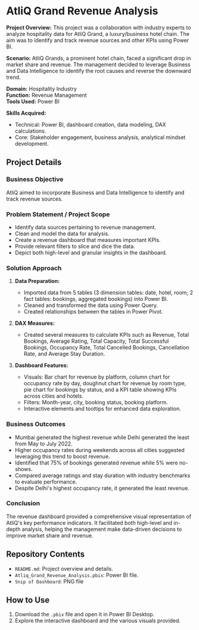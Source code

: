 # AtliQ Grand Revenue Analysis

**Project Overview:**
This project was a collaboration with industry experts to analyze hospitality data for AtliQ Grand, a luxury/business hotel chain. The aim was to identify and track revenue sources and other KPIs using Power BI.

**Scenario:**
AtliQ Grands, a prominent hotel chain, faced a significant drop in market share and revenue. The management decided to leverage Business and Data Intelligence to identify the root causes and reverse the downward trend.

**Domain:** Hospitality Industry  
**Function:** Revenue Management  
**Tools Used:** Power BI

**Skills Acquired:**
- Technical: Power BI, dashboard creation, data modeling, DAX calculations.
- Core: Stakeholder engagement, business analysis, analytical mindset development.

## Project Details

### Business Objective
AtliQ aimed to incorporate Business and Data Intelligence to identify and track revenue sources.

### Problem Statement / Project Scope
- Identify data sources pertaining to revenue management.
- Clean and model the data for analysis.
- Create a revenue dashboard that measures important KPIs.
- Provide relevant filters to slice and dice the data.
- Depict both high-level and granular insights in the dashboard.

### Solution Approach
1. **Data Preparation:**
   - Imported data from 5 tables (3 dimension tables: date, hotel, room; 2 fact tables: bookings, aggregated bookings) into Power BI.
   - Cleaned and transformed the data using Power Query.
   - Created relationships between the tables in Power Pivot.

2. **DAX Measures:**
   - Created several measures to calculate KPIs such as Revenue, Total Bookings, Average Rating, Total Capacity, Total Successful Bookings, Occupancy Rate, Total Cancelled Bookings, Cancellation Rate, and Average Stay Duration.

3. **Dashboard Features:**
   - Visuals: Bar chart for revenue by platform, column chart for occupancy rate by day, doughnut chart for revenue by room type, pie chart for bookings by status, and a KPI table showing KPIs across cities and hotels.
   - Filters: Month-year, city, booking status, booking platform.
   - Interactive elements and tooltips for enhanced data exploration.

### Business Outcomes
- Mumbai generated the highest revenue while Delhi generated the least from May to July 2022.
- Higher occupancy rates during weekends across all cities suggested leveraging this trend to boost revenue.
- Identified that 75% of bookings generated revenue while 5% were no-shows.
- Compared average ratings and stay duration with industry benchmarks to evaluate performance.
- Despite Delhi's highest occupancy rate, it generated the least revenue.

### Conclusion
The revenue dashboard provided a comprehensive visual representation of AtliQ's key performance indicators. It facilitated both high-level and in-depth analysis, helping the management make data-driven decisions to improve market share and revenue.

## Repository Contents
- `README.md`: Project overview and details.
- `Atliq_Grand_Revenue_Analysis.pbix`: Power BI file.
- `Snip of Dashboard`: PNG file

## How to Use
1. Download the `.pbix` file and open it in Power BI Desktop.
2. Explore the interactive dashboard and the various visuals provided.